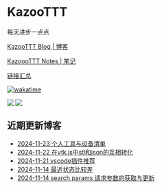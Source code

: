 # KazooTTT
每天进步一点点

[KazooTTT Blog | 博客](https://blog.kazoottt.top)

[KazoooTTT Notes | 笔记](https://notes.kazoottt.top)

[链接汇总](https://bento.me/kazoottt)

[![wakatime](https://wakatime.com/badge/user/d3dc2570-e4bf-4469-b0c2-127b495e8b91.svg)](https://wakatime.com/@d3dc2570-e4bf-4469-b0c2-127b495e8b91)

<a href="https://github.com/anuraghazra/github-readme-stats">
  <img align="left" src="https://github-readme-stats.vercel.app/api?username=KazooTTT&theme=radical" />
</a>

<a href="https://github.com/anuraghazra/github-readme-stats">
  <img src="https://github-readme-stats.vercel.app/api/top-langs/?username=KazooTTT&theme=radical" />
</a>


## 近期更新博客
<!-- BLOG-POST-LIST:START -->
 - [2024-11-23 个人工具与设备清单](https://kazoottt.hashnode.dev/personal-tools-and-equipment-list)
 - [2024-11-22 在vtk.js中stl和json的互相转化](https://kazoottt.hashnode.dev/vtkjsstljson)
 - [2024-11-21 vscode插件推荐](https://kazoottt.hashnode.dev/vscode-extentions)
 - [2024-11-14 最近状态比较差](https://kazoottt.hashnode.dev/feeling-quite-down-lately)
 - [2024-11-14 search params 请求参数的获取与更新](https://kazoottt.hashnode.dev/search-params)<!-- BLOG-POST-LIST:END -->

